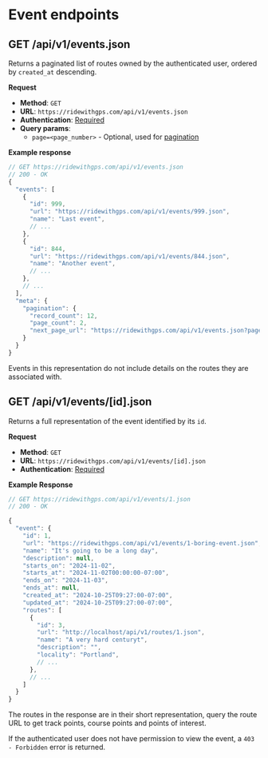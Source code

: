 # Event endpoints

## GET /api/v1/events.json

Returns a paginated list of routes owned by the authenticated user, ordered by `created_at` descending.

**Request**

* **Method**: `GET`
* **URL**: `https://ridewithgps.com/api/v1/events.json`
* **Authentication**: [Required](../authentication.md)
* **Query params**: 
  * `page=<page_number>` - Optional, used for [pagination](../README.md#pagination)

**Example response**

```javascript
// GET https://ridewithgps.com/api/v1/events.json
// 200 - OK
{
  "events": [
    {
      "id": 999,
      "url": "https://ridewithgps.com/api/v1/events/999.json",
      "name": "Last event",
      // ...
    },
    {
      "id": 844,
      "url": "https://ridewithgps.com/api/v1/events/844.json",
      "name": "Another event",
      // ...
    },
    // ...
  ],
  "meta": {
    "pagination": {
      "record_count": 12,
      "page_count": 2,
      "next_page_url": "https://ridewithgps.com/api/v1/events.json?page=2"
    }
  }
}
```

Events in this representation do not include details on the routes they are associated with.

## GET /api/v1/events/[id].json

Returns a full representation of the event identified by its `id`.

**Request**

* **Method**: `GET`
* **URL**: `https://ridewithgps.com/api/v1/events/[id].json`
* **Authentication**: [Required](../authentication.md)

**Example Response**

```javascript
// GET https://ridewithgps.com/api/v1/events/1.json
// 200 - OK

{
  "event": {
    "id": 1,
    "url": "https://ridewithgps.com/api/v1/events/1-boring-event.json",
    "name": "It's going to be a long day",
    "description": null,
    "starts_on": "2024-11-02",
    "starts_at": "2024-11-02T00:00:00-07:00",
    "ends_on": "2024-11-03",
    "ends_at": null,
    "created_at": "2024-10-25T09:27:00-07:00",
    "updated_at": "2024-10-25T09:27:00-07:00",
    "routes": [
      {
        "id": 3,
        "url": "http://localhost/api/v1/routes/1.json",
        "name": "A very hard centuryt",
        "description": "",
        "locality": "Portland",
        // ...
      },
      // ...
    ]
  }
}
```

The routes in the response are in their short representation, query the route URL to get track points, course points and points of interest.

If the authenticated user does not have permission to view the event, a `403 - Forbidden` error is returned.
